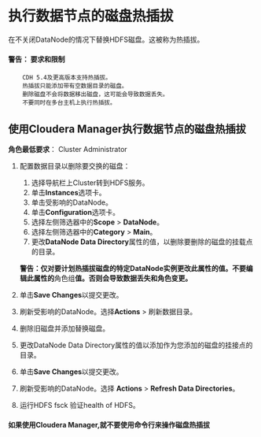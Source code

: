 #  执行数据节点的磁盘热插拔
在不关闭DataNode的情况下替换HDFS磁盘。这被称为热插拔。
####  警告： 要求和限制
```
    CDH 5.4及更高版本支持热插拔。
    热插拔只能添加带有空数据目录的磁盘。
    删除磁盘不会将数据移出磁盘，这可能会导致数据丢失。
    不要同时在多台主机上执行热插拔。
```
## 使用Cloudera Manager执行数据节点的磁盘热插拔
**角色最低要求**：  Cluster Administrator 

1. 配置数据目录以删除要交换的磁盘：
    1. 选择导航栏上Cluster转到HDFS服务。
    1. 单击**Instances**选项卡。
    1. 单击受影响的DataNode。
    1. 单击**Configuration**选项卡。
    1. 选择左侧筛选器中的**Scope** > **DataNode**。
    1. 选择左侧筛选器中的**Category** > **Main**。
    1. 更改**DataNode Data Directory**属性的值，以删除要删除的磁盘的挂载点的目录。

     **警告：仅对要计划热插拔磁盘的特定DataNode实例更改此属性的值。不要编辑此属性的**角色组**值。否则会导致数据丢失和角色变更。**

2. 单击**Save Changes**以提交更改。
3. 刷新受影响的DataNode。选择**Actions** > 刷新数据目录。
2. 删除旧磁盘并添加替换磁盘。
2. 更改DataNode Data Directory属性的值以添加作为您添加的磁盘的挂接点的目录。
2. 单击**Save Changes**以提交更改。
2. 刷新受影响的DataNode。选择 **Actions** > **Refresh Data Directories**。
2. 运行HDFS fsck 验证health of HDFS。

####  如果使用Cloudera Manager,就不要使用命令行来操作磁盘热插拔
